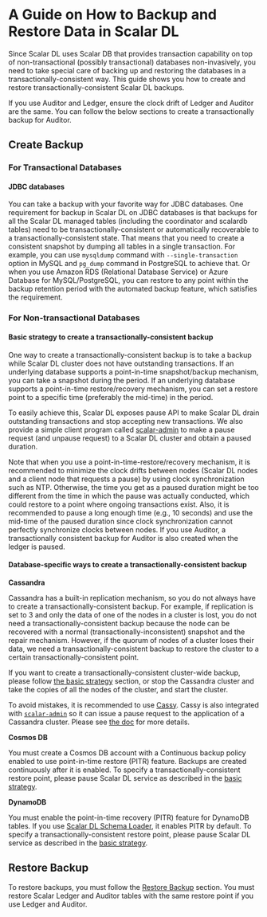 # A Guide on How to Backup and Restore Data in Scalar DL

Since Scalar DL uses Scalar DB that provides transaction capability on top of non-transactional (possibly transactional) databases non-invasively,
you need to take special care of backing up and restoring the databases in a transactionally-consistent way.
This guide shows you how to create and restore transactionally-consistent Scalar DL backups.

If you use Auditor and Ledger, ensure the clock drift of Ledger and Auditor are the same.
You can follow the below sections to create a transactionally backup for Auditor.

## Create Backup

### For Transactional Databases

#### JDBC databases

You can take a backup with your favorite way for JDBC databases.
One requirement for backup in Scalar DL on JDBC databases is that backups for all the Scalar DL managed tables (including the coordinator and scalardb tables) need to be transactionally-consistent or automatically recoverable to a transactionally-consistent state.
That means that you need to create a consistent snapshot by dumping all tables in a single transaction. For example, you can use `mysqldump` command with `--single-transaction` option in MySQL and `pg_dump` command in PostgreSQL to achieve that.
Or when you use Amazon RDS (Relational Database Service) or Azure Database for MySQL/PostgreSQL, you can restore to any point within the backup retention period with the automated backup feature, which satisfies the requirement.

### For Non-transactional Databases

#### Basic strategy to create a transactionally-consistent backup

One way to create a transactionally-consistent backup is to take a backup while Scalar DL cluster does not have outstanding transactions.
If an underlying database supports a point-in-time snapshot/backup mechanism, you can take a snapshot during the period.
If an underlying database supports a point-in-time restore/recovery mechanism, you can set a restore point to a specific time (preferably the mid-time) in the period.

To easily achieve this, Scalar DL exposes pause API to make Scalar DL drain outstanding transactions and stop accepting new transactions.
We also provide a simple client program called [scalar-admin](https://github.com/scalar-labs/scalar-admin) to make a pause request (and unpause request) to a Scalar DL cluster and obtain a paused duration.

Note that when you use a point-in-time-restore/recovery mechanism, it is recommended to minimize the clock drifts between nodes (Scalar DL nodes and a client node that requests a pause) by using clock synchronization such as NTP.
Otherwise, the time you get as a paused duration might be too different from the time in which the pause was actually conducted, which could restore to a point where ongoing transactions exist.
Also, it is recommended to pause a long enough time (e.g., 10 seconds) and use the mid-time of the paused duration since clock synchronization cannot perfectly synchronize clocks between nodes.
If you use Auditor, a transactionally consistent backup for Auditor is also created when the ledger is paused.

#### Database-specific ways to create a transactionally-consistent backup

**Cassandra**

Cassandra has a built-in replication mechanism, so you do not always have to create a transactionally-consistent backup.
For example, if replication is set to 3 and only the data of one of the nodes in a cluster is lost, you do not need a transactionally-consistent backup because the node can be recovered with a normal (transactionally-inconsistent) snapshot and the repair mechanism. 
However, if the quorum of nodes of a cluster loses their data, we need a transactionally-consistent backup to restore the cluster to a certain transactionally-consistent point.

If you want to create a transactionally-consistent cluster-wide backup, please follow [the basic strategy](#basic-strategy-to-create-a-transactionally-consistent-backup) section, or 
stop the Cassandra cluster and take the copies of all the nodes of the cluster, and start the cluster. 

To avoid mistakes, it is recommended to use [Cassy](https://github.com/scalar-labs/cassy).
Cassy is also integrated with [`scalar-admin`](https://github.com/scalar-labs/scalar-admin) so it can issue a pause request to the application of a Cassandra cluster.
Please see [the doc](https://github.com/scalar-labs/cassy/blob/master/docs/getting-started.md#take-cluster-wide-consistent-backups) for more details.

**Cosmos DB**

You must create a Cosmos DB account with a Continuous backup policy enabled to use point-in-time restore (PITR) feature. Backups are created continuously after it is enabled.
To specify a transactionally-consistent restore point, please pause Scalar DL service as described in the [basic strategy](#basic-strategy-to-create-a-transactionally-consistent-backup).

**DynamoDB**

You must enable the point-in-time recovery (PITR) feature for DynamoDB tables. If you use [Scalar DL Schema Loader](https://github.com/scalar-labs/scalardl-schema-loader), it enables PITR by default.
To specify a transactionally-consistent restore point, please pause Scalar DL service as described in the [basic strategy](#basic-strategy-to-create-a-transactionally-consistent-backup).

## Restore Backup

To restore backups, you must follow the [Restore Backup](https://github.com/scalar-labs/scalardb/blob/master/docs/backup-restore.md#restore-backup) section.
You must restore Scalar Ledger and Auditor tables with the same restore point if you use Ledger and Auditor.
